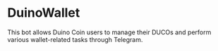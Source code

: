# DuinoWallet
This bot allows Duino Coin users to manage their DUCOs and perform various wallet-related tasks through Telegram.

